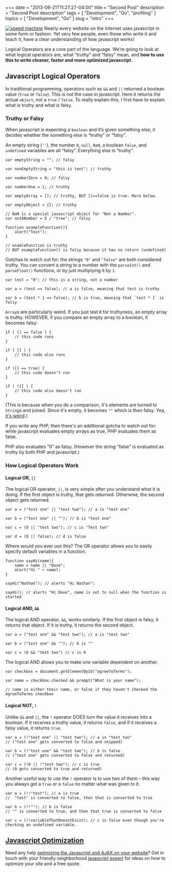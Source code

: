 +++
date        = "2013-06-21T11:27:27-04:00"
title       = "Second Post"
description = "Second Post description"
tags        = [ "Development", "Go", "profiling" ]
topics      = [ "Development", "Go" ]
slug        = "nitro"
+++

[![](http://farm1.static.flickr.com/104/308974073_9057064747_m.jpg "speed machine")](http://www.flickr.com/photos/fleur-design/308974073/) Nearly every website on the internet uses javascript in some form or fashion. Yet very few people, even those who write it and teach it, have a clear understanding of how javascript works!

Logical Operators are a core part of the language. We’re going to look at what logical operators are, what “truthy” and “falsy” mean, and **how to use this to write cleaner, faster and more optimized javascript**.

## Javascript Logical Operators

In traditional programming, operators such as `&&` and `||` returned a boolean value (`true` or `false`). This is not the case in javascript. Here it returns the actual `object`, not a `true` / `false`. To really explain this, I first have to explain what is truthy and what is falsy.

### Truthy or Falsy

When javascript is expecting a `boolean` and it’s given something else, it decides whether the something else is “truthy” or “falsy”.

An empty string (`''`), the number `0`, `null`, `NaN`, a boolean `false`, and `undefined` variables are all “falsy”. Everything else is “truthy”.

```
var emptyString = ""; // falsy

var nonEmptyString = "this is text"; // truthy

var numberZero = 0; // falsy

var numberOne = 1; // truthy

var emptyArray = []; // truthy, BUT []==false is true. More below.

var emptyObject = {}; // truthy

// NaN is a special javascript object for "Not a Number".
var notANumber = 5 / "tree"; // falsy

function exampleFunction(){
    alert("Test");
}

// examleFunction is truthy
// BUT exampleFunction() is falsy because it has no return (undefined)

```

Gotchas to watch out for: the strings `"0"` and `"false"` are both considered truthy. You can convert a string to a number with the `parseInt()` and `parseFloat()` functions, or by just multiplying it by `1`.

```
var test = "0"; // this is a string, not a number

var a = (test == false); // a is false, meaning that test is truthy

var b = (test * 1 == false); // b is true, meaning that `test * 1` is falsy

```

`Array`s are particularly weird. If you just test it for truthyness, an empty array is truthy. HOWEVER, if you compare an empty array to a boolean, it becomes falsy:

```
if ( [] == false ) {
    // this code runs
}

if ( [] ) {
    // this code also runs
}

if ([] == true) {
    // this code doesn't run
}

if ( ![] ) {
    // this code also doesn't run
}

```

(This is because when you do a comparison, it's elements are turned to `String`s and joined. Since it's empty, it becomes `""` which is then falsy. Yea, [it's weird](https://www.destroyallsoftware.com/talks/wat).)

If you write any PHP, then there's an additional gotcha to watch out for: while javascript evaluates empty arrays as true, PHP evaluates them as false.

PHP also evaluates “0″ as falsy. (However the string “false” is evaluated as truthy by both PHP and javascript.)

### How Logical Operators Work

#### Logical OR, `||`

The logical OR operator, `||`, is very simple after you understand what it is doing. If the first object is truthy, that gets returned. Otherwise, the second object gets returned.

```
var a = ("test one" || "test two"); // a is "test one"

var b = ("test one" || ""); // b is "test one"

var c = (0 || "test two"); // c is "Test two"

var d = (0 || false); // d is false

```

Where would you ever use this? The OR operator allows you to easily specify default variables in a function.

```
function sayHi(name){
    name = name || "Dave";
    alert("Hi " + name);
}

sayHi("Nathan"); // alerts "Hi Nathan";

sayHi(); // alerts "Hi Dave", name is set to null when the function is started

```

#### Logical AND, `&&`

The logical AND operator, `&&`, works similarly. If the first object is falsy, it returns that object. If it is truthy, it returns the second object.

```
var a = ("test one" && "test two"); // a is "test two"

var b = ("test one" && ""); // b is ""

var c = (0 && "test two") // c is 0

```

The logical AND allows you to make one variable dependent on another.

```
var checkbox = document.getElementById("agreeToTerms");

var name = checkbox.checked && prompt("What is your name");

// name is either their name, or false if they haven't checked the AgreeToTerms checkbox

```

#### Logical NOT, `!`

Unlike `&&` and `||`, the `!` operator DOES turn the value it receives into a boolean. If it receives a truthy value, it returns `false`, and if it receives a falsy value, it returns `true`.

```
var a = (!"test one" || "test two"); // a is "test two"
// ("test one" gets converted to false and skipped)

var b = (!"test one" && "test two"); // b is false
// ("test one" gets converted to false and returned)

var c = (!0 || !"test two"); // c is true
// (0 gets converted to true and returned)

```

Another useful way to use the `!` operator is to use two of them – this way you always get a `true` or a `false` no matter what was given to it.

```
var a = (!!"test"); // a is true
//  "test" is converted to false, then that is converted to true

var b = (!!""); // b is false
// "" is converted to true, and then that true is converted to false

var c = (!!variableThatDoesntExist); // c is false even though you're checking an undefined variable.

```

## [Javascript Optimization](http://nfriedly.com/portfolio)

Need any help [optimizing the Javascript and AJAX on your website](http://nfriedly.com/portfolio#javascript)? Get in touch with your friendly neighborhood [javascript expert](http://nfriedly.com/portfolio) for ideas on how to optimize your site and a free quote.
